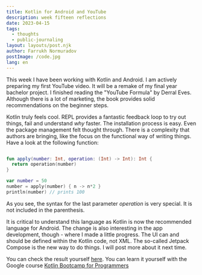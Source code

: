 ```yaml
---
title: Kotlin for Android and YouTube
description: week fifteen reflections
date: 2023-04-15
tags:
  - thoughts
  - public-journaling
layout: layouts/post.njk
author: Farrukh Normuradov
postImage: /code.jpg
lang: en
---
```


This week I have been working with Kotlin and Android. I am actively preparing my first YouTube video. It will be a remake of my final year bachelor project. I finished reading the "YouTube Formula" by Derral Eves. Although there is a lot of marketing, the book provides solid recommendations on the beginner steps. 

Kotlin truly feels cool. REPL provides a fantastic feedback loop to try out things, fail and understand _why_ faster. The installation process is easy. Even the package management felt thought through. There is a complexity that authors are bringing, like the focus on the functional way of writing things. Have a look at the following function:

```kotlin

fun apply(number: Int, operation: (Int) -> Int): Int {
  return operation(number)
}

var number = 50
number = apply(number) { n -> n*2 }
println(number) // prints 100

```

As you see, the syntax for the last parameter _operation_ is very special. It is not included in the parenthesis.  

It is critical to understand this language as Kotlin is now the recommended language for Android. The change is also interesting in the app development, though - where I made a little progress. The UI can and should be defined within the Kotlin code, not XML. The so-called Jetpack Compose is the new way to do things. I will post more about it next time. 

You can check the result yourself [here](https://play.kotlinlang.org/#eyJ2ZXJzaW9uIjoiMS44LjIwIiwicGxhdGZvcm0iOiJqYXZhIiwiYXJncyI6IiIsIm5vbmVNYXJrZXJzIjp0cnVlLCJ0aGVtZSI6ImlkZWEiLCJjb2RlIjoiLyoqXG4gKiBZb3UgY2FuIGVkaXQsIHJ1biwgYW5kIHNoYXJlIHRoaXMgY29kZS5cbiAqIHBsYXkua290bGlubGFuZy5vcmdcbiAqL1xuZnVuIG1haW4oKSB7XG5cdGZ1biBhcHBseShudW1iZXI6IEludCwgb3BlcmF0aW9uOiAoSW50KSAtPiBJbnQpOiBJbnQge1xuICBcdFx0cmV0dXJuIG9wZXJhdGlvbihudW1iZXIpXG5cdH1cblxuXHR2YXIgbnVtYmVyID0gNTBcblx0bnVtYmVyID0gYXBwbHkobnVtYmVyKSB7IG4gLT4gbioyIH1cblx0cHJpbnRsbihudW1iZXIpXG59In0=). You can learn it yourself with the Google course [Kotlin Bootcamp for Programmers](https://developer.android.com/courses/kotlin-bootcamp/overview)